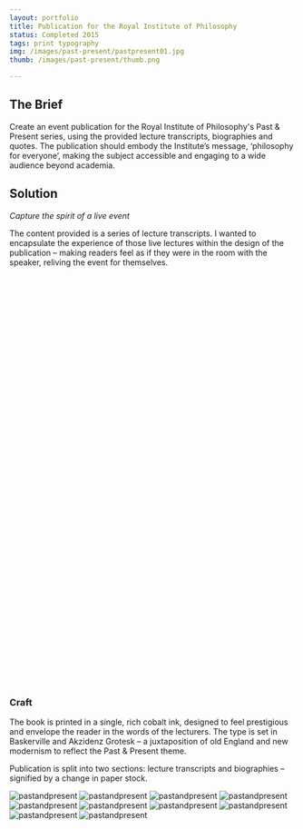 ```yaml
---
layout: portfolio
title: Publication for the Royal Institute of Philosophy
status: Completed 2015
tags: print typography
img: /images/past-present/pastpresent01.jpg
thumb: /images/past-present/thumb.png

---
```


## The Brief
Create an event publication for the Royal Institute of Philosophy's Past & Present series, using the provided lecture transcripts, biographies and quotes. 
The publication should embody the Institute’s message, ‘philosophy for everyone’, making the subject accessible and engaging to a wide audience beyond academia.

## Solution
*Capture the spirit of a live event*

The content provided is a series of lecture transcripts. I wanted to encapsulate the experience of those live lectures within the design of the publication – making readers feel as if they were in the room with the speaker, reliving the event for themselves.


<section>
<div class="wide" data-configid="2756791/33399029" style="width:100%; height:45rem; margin: 0.9rem auto;" class="issuuembed"></div><script type="text/javascript" src="//e.issuu.com/embed.js" async="true"></script>
</section>

### Craft
The book is printed in a single, rich cobalt ink, designed to feel prestigious and envelope the reader in the words of the lecturers. The type is set in Baskerville and Akzidenz Grotesk – a juxtaposition of old England and new modernism to reflect the Past & Present theme.

Publication is split into two sections: lecture transcripts and biographies – signified by a change in paper stock.

<section>
	<img src="/images/past-present/pastpresent02@2x.jpg" alt="pastandpresent" class="full">
	<img src="/images/past-present/pastpresent03@2x.jpg" alt="pastandpresent" class="full">
	<img src="/images/past-present/pastpresent04@2x.jpg" alt="pastandpresent" class="full">
	<img src="/images/past-present/pastpresent05@2x.jpg" alt="pastandpresent" class="full">
	<img src="/images/past-present/pastpresent06@2x.jpg" alt="pastandpresent" class="full">
	<img src="/images/past-present/pastpresent07@2x.jpg" alt="pastandpresent" class="full">
	<img src="/images/past-present/pastpresent08@2x.jpg" alt="pastandpresent" class="full">
	<img src="/images/past-present/pastpresent09@2x.jpg" alt="pastandpresent" class="full">
	<img src="/images/past-present/pastpresent10@2x.jpg" alt="pastandpresent" class="full">
	<img src="/images/past-present/pastpresent11@2x.jpg" alt="pastandpresent" class="full">
</section>